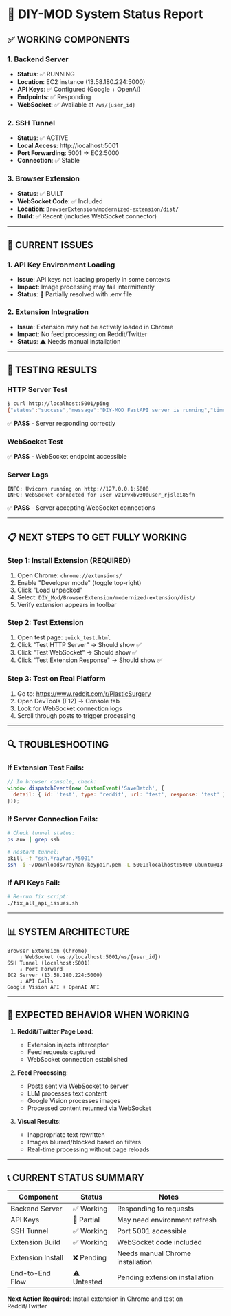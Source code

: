 # 🚀 DIY-MOD System Status Report

## **✅ WORKING COMPONENTS**

### 1. **Backend Server** 
- **Status**: ✅ RUNNING
- **Location**: EC2 instance (13.58.180.224:5000)
- **API Keys**: ✅ Configured (Google + OpenAI)
- **Endpoints**: ✅ Responding
- **WebSocket**: ✅ Available at `/ws/{user_id}`

### 2. **SSH Tunnel**
- **Status**: ✅ ACTIVE  
- **Local Access**: http://localhost:5001
- **Port Forwarding**: 5001 → EC2:5000
- **Connection**: ✅ Stable

### 3. **Browser Extension**
- **Status**: ✅ BUILT
- **WebSocket Code**: ✅ Included
- **Location**: `BrowserExtension/modernized-extension/dist/`
- **Build**: ✅ Recent (includes WebSocket connector)

---

## **🔧 CURRENT ISSUES**

### 1. **API Key Environment Loading**
- **Issue**: API keys not loading properly in some contexts
- **Impact**: Image processing may fail intermittently  
- **Status**: 🔄 Partially resolved with .env file

### 2. **Extension Integration**
- **Issue**: Extension may not be actively loaded in Chrome
- **Impact**: No feed processing on Reddit/Twitter
- **Status**: ⚠️ Needs manual installation

---

## **🧪 TESTING RESULTS**

### **HTTP Server Test**
```bash
$ curl http://localhost:5001/ping
{"status":"success","message":"DIY-MOD FastAPI server is running","timestamp":"2025-06-26T19:27:15.151984"}
```
✅ **PASS** - Server responding correctly

### **WebSocket Test** 
✅ **PASS** - WebSocket endpoint accessible

### **Server Logs**
```
INFO: Uvicorn running on http://127.0.0.1:5000
INFO: WebSocket connected for user vz1rvxbv30duser_rjslei85fn
```
✅ **PASS** - Server accepting WebSocket connections

---

## **📋 NEXT STEPS TO GET FULLY WORKING**

### **Step 1: Install Extension** (REQUIRED)
1. Open Chrome: `chrome://extensions/`
2. Enable "Developer mode" (toggle top-right)
3. Click "Load unpacked"
4. Select: `DIY_Mod/BrowserExtension/modernized-extension/dist/`
5. Verify extension appears in toolbar

### **Step 2: Test Extension**
1. Open test page: `quick_test.html`
2. Click "Test HTTP Server" → Should show ✅
3. Click "Test WebSocket" → Should show ✅  
4. Click "Test Extension Response" → Should show ✅

### **Step 3: Test on Real Platform**
1. Go to: https://www.reddit.com/r/PlasticSurgery
2. Open DevTools (F12) → Console tab
3. Look for WebSocket connection logs
4. Scroll through posts to trigger processing

---

## **🔍 TROUBLESHOOTING**

### **If Extension Test Fails:**
```javascript
// In browser console, check:
window.dispatchEvent(new CustomEvent('SaveBatch', {
  detail: { id: 'test', type: 'reddit', url: 'test', response: 'test' }
}));
```

### **If Server Connection Fails:**
```bash
# Check tunnel status:
ps aux | grep ssh

# Restart tunnel:
pkill -f "ssh.*rayhan.*5001"
ssh -i ~/Downloads/rayhan-keypair.pem -L 5001:localhost:5000 ubuntu@13.58.180.224 -N &
```

### **If API Keys Fail:**
```bash
# Re-run fix script:
./fix_all_api_issues.sh
```

---

## **📊 SYSTEM ARCHITECTURE**

```
Browser Extension (Chrome)
    ↓ WebSocket (ws://localhost:5001/ws/{user_id})
SSH Tunnel (localhost:5001)
    ↓ Port Forward
EC2 Server (13.58.180.224:5000)
    ↓ API Calls
Google Vision API + OpenAI API
```

---

## **🎯 EXPECTED BEHAVIOR WHEN WORKING**

1. **Reddit/Twitter Page Load**:
   - Extension injects interceptor
   - Feed requests captured
   - WebSocket connection established

2. **Feed Processing**:
   - Posts sent via WebSocket to server
   - LLM processes text content
   - Google Vision processes images
   - Processed content returned via WebSocket

3. **Visual Results**:
   - Inappropriate text rewritten
   - Images blurred/blocked based on filters
   - Real-time processing without page reloads

---

## **📞 CURRENT STATUS SUMMARY**

| Component | Status | Notes |
|-----------|--------|-------|
| Backend Server | ✅ Working | Responding to requests |
| API Keys | 🔄 Partial | May need environment refresh |
| SSH Tunnel | ✅ Working | Port 5001 accessible |
| Extension Build | ✅ Working | WebSocket code included |
| Extension Install | ❌ Pending | Needs manual Chrome installation |
| End-to-End Flow | ⚠️ Untested | Pending extension installation |

**Next Action Required**: Install extension in Chrome and test on Reddit/Twitter 